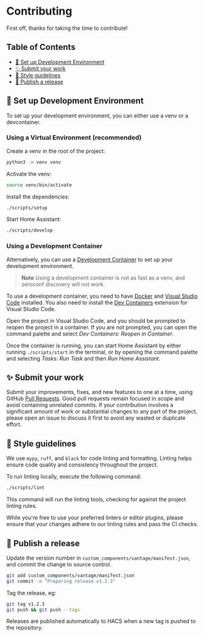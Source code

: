 # Contributing

First off, thanks for taking the time to contribute!

## Table of Contents
<!-- START doctoc generated TOC please keep comment here to allow auto update -->
<!-- DON'T EDIT THIS SECTION, INSTEAD RE-RUN doctoc TO UPDATE -->

- [🔨 Set up Development Environment](#-set-up-development-environment)
- [✨ Submit your work](#-submit-your-work)
- [🎨 Style guidelines](#-style-guidelines)
- [🚀 Publish a release](#-publish-a-release)

<!-- END doctoc generated TOC please keep comment here to allow auto update -->

## 🔨 Set up Development Environment

To set up your development environment, you can either use a venv or a devcontainer.

### Using a Virtual Environment (recommended)

Create a venv in the root of the project:

```bash
python3 -m venv venv
```

Activate the venv:

```bash
source venv/bin/activate
```

Install the dependencies:

```bash
./scripts/setup
```

Start Home Assistant:

```bash
./scripts/develop
```

### Using a Development Container

Alternatively, you can use a [Development Container](https://containers.dev/) to set up your
development environment.

> **Note**
> Using a development container is not as fast as a venv, and zeroconf discovery will not work.

To use a development container, you need to have [Docker](https://www.docker.com/) and
[Visual Studio Code](https://code.visualstudio.com/) installed. You also need to install the
[Dev Containers](https://marketplace.visualstudio.com/items?itemName=ms-vscode-remote.remote-containers)
extension for Visual Studio Code.

Open the project in Visual Studio Code, and you should be prompted to reopen the project in a
container. If you are not prompted, you can open the command palette and select
*Dev Containers: Reopen in Container*.

Once the container is running, you can start Home Assistant by either running `./scripts/start`
in the terminal, or by opening the command palette and selecting *Tasks: Run Task* and then
*Run Home Assistant*.

## ✨ Submit your work

Submit your improvements, fixes, and new features to one at a time, using GitHub [Pull Requests](https://docs.github.com/pull-requests/collaborating-with-pull-requests/proposing-changes-to-your-work-with-pull-requests/about-pull-requests).
Good pull requests remain focused in scope and avoid containing unrelated commits. If your contribution involves a significant amount of work or substantial changes to any part of the project, please open an issue to discuss it first to avoid any wasted or duplicate effort.

## 🎨 Style guidelines

We use `mypy`, `ruff`, and `black` for code linting and formatting. Linting helps ensure code quality and consistency throughout the project.

To run linting locally, execute the following command:

```bash
./scripts/lint
```

This command will run the linting tools, checking for against the project linting rules.

While you're free to use your preferred linters or editor plugins, please ensure that your changes adhere to our linting rules and pass the CI checks.

## 🚀 Publish a release

Update the version number in `custom_components/vantage/manifest.json`, and commit the change to source control.

```bash
git add custom_components/vantage/manifest.json
git commit -m "Preparing release v1.2.3"
```

Tag the release, eg:

```bash
git tag v1.2.3
git push && git push --tags
```

Releases are published automatically to HACS when a new tag is pushed to the repository.
